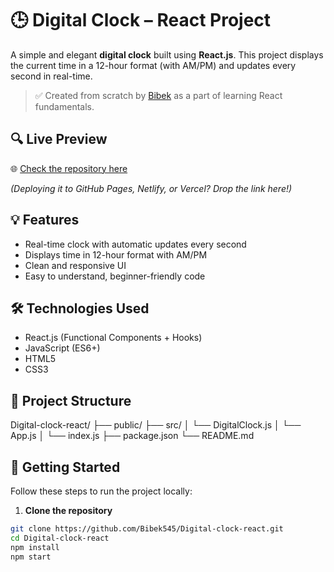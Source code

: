 # 🕒 Digital Clock – React Project

A simple and elegant **digital clock** built using **React.js**. This project displays the current time in a 12-hour format (with AM/PM) and updates every second in real-time.

> ✅ Created from scratch by [Bibek](https://github.com/Bibek545) as a part of learning React fundamentals.

## 🔍 Live Preview

🌐 [Check the repository here](https://github.com/Bibek545/Digital-clock-react)

*(Deploying it to GitHub Pages, Netlify, or Vercel? Drop the link here!)*

## 💡 Features

- Real-time clock with automatic updates every second
- Displays time in 12-hour format with AM/PM
- Clean and responsive UI
- Easy to understand, beginner-friendly code

## 🛠️ Technologies Used

- React.js (Functional Components + Hooks)
- JavaScript (ES6+)
- HTML5
- CSS3

## 📁 Project Structure
Digital-clock-react/
├── public/
├── src/
│ └── DigitalClock.js
│ └── App.js
│ └── index.js
├── package.json
└── README.md


## 🚀 Getting Started

Follow these steps to run the project locally:

1. **Clone the repository**

```bash
git clone https://github.com/Bibek545/Digital-clock-react.git
cd Digital-clock-react
npm install
npm start 